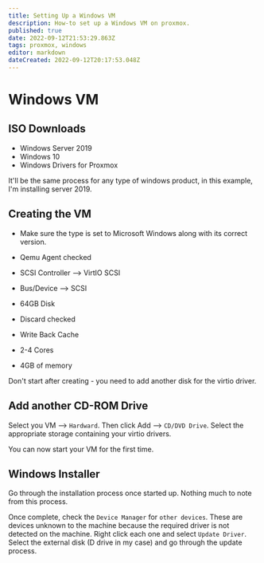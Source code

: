 ```yaml
---
title: Setting Up a Windows VM
description: How-to set up a Windows VM on proxmox.
published: true
date: 2022-09-12T21:53:29.863Z
tags: proxmox, windows
editor: markdown
dateCreated: 2022-09-12T20:17:53.048Z
---
```


# Windows VM


## ISO Downloads

- Windows Server 2019
- Windows 10
- Windows Drivers for Proxmox

It'll be the same process for any type of windows product, in this example, I'm installing server 2019.

## Creating the VM

- Make sure the type is set to Microsoft Windows along with its correct version.

- Qemu Agent checked

- SCSI Controller --> VirtIO SCSI 

- Bus/Device --> SCSI

- 64GB Disk

- Discard checked

- Write Back Cache 

- 2-4 Cores

- 4GB of memory

Don't start after creating - you need to add another disk for the virtio driver. 

## Add another CD-ROM Drive

Select you VM --> `Hardward`. Then click Add --> `CD/DVD Drive`. Select the appropriate storage containing your virtio drivers. 

You can now start your VM for the first time.

## Windows Installer

Go through the installation process once started up. Nothing much to note from this process. 

Once complete, check the `Device Manager` for `other devices`. These are devices unknown to the machine because the required driver is not detected on the machine. Right click each one and select `Update Driver`. Select the external disk (D drive in my case) and go through the update process. 






